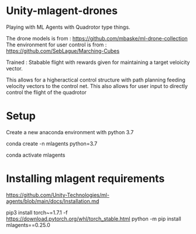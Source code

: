 # Unity-mlagent-drones
Playing with ML Agents with Quadrotor type things. 

The drone models is from : 
https://github.com/mbaske/ml-drone-collection
The environment for user control is from : 
https://github.com/SebLague/Marching-Cubes

Trained :
Stabable flight with rewards given for maintaining a target veloicity vector. 

This allows for a higheractical control structure with path planning feeding velocity vectors to the control net. This also allows for user input to directly control the flight of the quadrotor

# Setup
Create a new anaconda environment with python 3.7

conda create -n mlagents python=3.7

conda activate mlagents

# Installing mlagent requirements
https://github.com/Unity-Technologies/ml-agents/blob/main/docs/Installation.md

pip3 install torch~=1.7.1 -f https://download.pytorch.org/whl/torch_stable.html
python -m pip install mlagents==0.25.0
